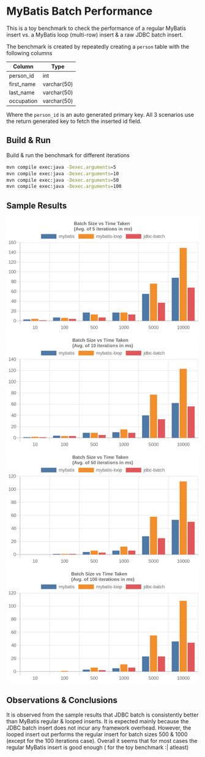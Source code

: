 # MyBatis Batch Performance #

This is a toy benchmark to check the performance of a regular MyBatis
insert vs. a MyBatis loop (multi-row) insert & a raw JDBC batch
insert.

The benchmark is created by repeatedly creating a `person` table with the following columns

| Column      | Type        |
|-------------|-------------|
| person_id   | int         |
| first\_name | varchar(50) |
| last\_name  | varchar(50) |
| occupation  | varchar(50) |

Where the `person_id` is an auto generated primary key. All 3
scenarios use the return generated key to fetch the inserted id field.

## Build & Run ##

Build & run the benchmark for different iterations

``` sh
mvn compile exec:java -Dexec.arguments=5
mvn compile exec:java -Dexec.arguments=10
mvn compile exec:java -Dexec.arguments=50
mvn compile exec:java -Dexec.arguments=100
```

## Sample Results ##

![5 Iterations](docs/img/5.png)
![10 Iterations](docs/img/10.png)
![50 Iterations](docs/img/50.png)
![100 Iterations](docs/img/100.png)

## Observations & Conclusions ##

It is observed from the sample results that JDBC batch is consistently
better than MyBatis regular & looped inserts. It is expected mainly
because the JDBC batch insert does not incur any framework
overhead. However, the looped insert out performs the regular insert
for batch sizes 500 & 1000 (except for the 100 iterations
case). Overall it seems that for most cases the regular MyBatis insert
is good enough ( for the toy benchmark :| atleast)
